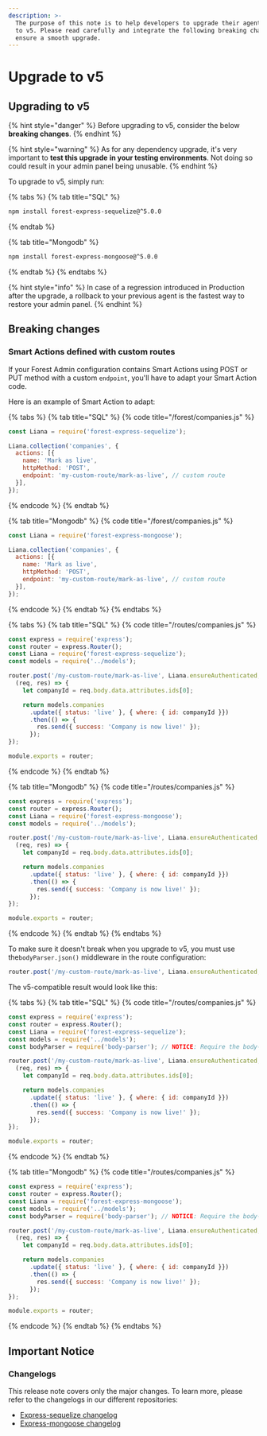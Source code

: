 ```yaml
---
description: >-
  The purpose of this note is to help developers to upgrade their agent from v4
  to v5. Please read carefully and integrate the following breaking changes to
  ensure a smooth upgrade.​
---
```


# Upgrade to v5

## Upgrading to v5

{% hint style="danger" %}
Before upgrading to v5, consider the below **breaking changes**.
{% endhint %}

{% hint style="warning" %}
As for any dependency upgrade, it's very important to **test this upgrade** **in your testing environments**. Not doing so could result in your admin panel being unusable.
{% endhint %}

To upgrade to v5, simply run:

{% tabs %}
{% tab title="SQL" %}
```bash
npm install forest-express-sequelize@^5.0.0
```
{% endtab %}

{% tab title="Mongodb" %}
```bash
npm install forest-express-mongoose@^5.0.0
```
{% endtab %}
{% endtabs %}

{% hint style="info" %}
In case of a regression introduced in Production after the upgrade, a rollback to your previous agent is the fastest way to restore your admin panel.
{% endhint %}

## Breaking changes

### Smart Actions defined with custom routes

If your Forest Admin configuration contains Smart Actions using POST or PUT method with a custom `endpoint`, you'll have to adapt your Smart Action code.

Here is an example of Smart Action to adapt:

{% tabs %}
{% tab title="SQL" %}
{% code title="/forest/companies.js" %}
```javascript
const Liana = require('forest-express-sequelize');

Liana.collection('companies', {
  actions: [{
    name: 'Mark as live',
    httpMethod: 'POST',
    endpoint: 'my-custom-route/mark-as-live', // custom route
  }],
});
```
{% endcode %}
{% endtab %}

{% tab title="Mongodb" %}
{% code title="/forest/companies.js" %}
```javascript
const Liana = require('forest-express-mongoose');

Liana.collection('companies', {
  actions: [{
    name: 'Mark as live',
    httpMethod: 'POST',
    endpoint: 'my-custom-route/mark-as-live', // custom route
  }],
});
```
{% endcode %}
{% endtab %}
{% endtabs %}

{% tabs %}
{% tab title="SQL" %}
{% code title="/routes/companies.js" %}
```javascript
const express = require('express');
const router = express.Router();
const Liana = require('forest-express-sequelize');
const models = require('../models');

router.post('/my-custom-route/mark-as-live', Liana.ensureAuthenticated,
  (req, res) => {
    let companyId = req.body.data.attributes.ids[0];

    return models.companies
      .update({ status: 'live' }, { where: { id: companyId }})
      .then(() => {
        res.send({ success: 'Company is now live!' });
      });
});

module.exports = router;
```
{% endcode %}
{% endtab %}

{% tab title="Mongodb" %}
{% code title="/routes/companies.js" %}
```javascript
const express = require('express');
const router = express.Router();
const Liana = require('forest-express-mongoose');
const models = require('../models');

router.post('/my-custom-route/mark-as-live', Liana.ensureAuthenticated,
  (req, res) => {
    let companyId = req.body.data.attributes.ids[0];

    return models.companies
      .update({ status: 'live' }, { where: { id: companyId }})
      .then(() => {
        res.send({ success: 'Company is now live!' });
      });
});

module.exports = router;
```
{% endcode %}
{% endtab %}
{% endtabs %}

To make sure it doesn't break when you upgrade to v5, you must use the`bodyParser.json()` middleware in the route configuration:

```javascript
router.post('/my-custom-route/mark-as-live', Liana.ensureAuthenticated, bodyParser.json(),
```

The v5-compatible result would look like this:

{% tabs %}
{% tab title="SQL" %}
{% code title="/routes/companies.js" %}
```javascript
const express = require('express');
const router = express.Router();
const Liana = require('forest-express-sequelize');
const models = require('../models');
const bodyParser = require('body-parser'); // NOTICE: Require the body-parser dependency.

router.post('/my-custom-route/mark-as-live', Liana.ensureAuthenticated, bodyParser.json(),
  (req, res) => {
    let companyId = req.body.data.attributes.ids[0];

    return models.companies
      .update({ status: 'live' }, { where: { id: companyId }})
      .then(() => {
        res.send({ success: 'Company is now live!' });
      });
});

module.exports = router;
```
{% endcode %}
{% endtab %}

{% tab title="Mongodb" %}
{% code title="/routes/companies.js" %}
```javascript
const express = require('express');
const router = express.Router();
const Liana = require('forest-express-mongoose');
const models = require('../models');
const bodyParser = require('body-parser'); // NOTICE: Require the body-parser dependency.

router.post('/my-custom-route/mark-as-live', Liana.ensureAuthenticated, bodyParser.json(),
  (req, res) => {
    let companyId = req.body.data.attributes.ids[0];

    return models.companies
      .update({ status: 'live' }, { where: { id: companyId }})
      .then(() => {
        res.send({ success: 'Company is now live!' });
      });
});

module.exports = router;
```
{% endcode %}
{% endtab %}
{% endtabs %}

## Important Notice

### Changelogs

This release note covers only the major changes. To learn more, please refer to the changelogs in our different repositories:

* [Express-sequelize changelog](https://github.com/ForestAdmin/forest-express-sequelize/blob/master/CHANGELOG.md#release-500---2019-10-31)
* [Express-mongoose changelog](https://github.com/ForestAdmin/forest-express-mongoose/blob/master/CHANGELOG.md#release-500---2019-10-31)
